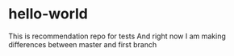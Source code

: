 # hello-world
This is recommendation repo for tests
And right now I am making differences between master and first branch
